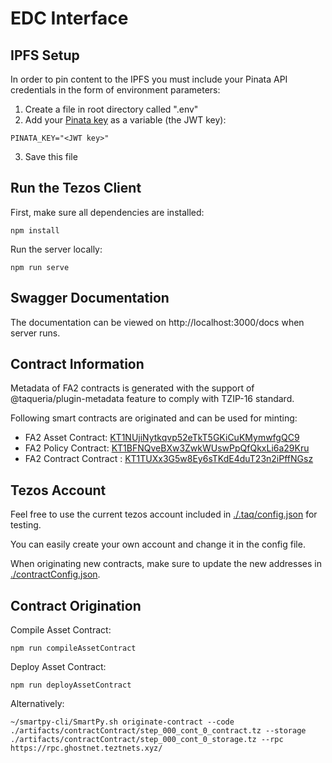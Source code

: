 # EDC Interface

## IPFS Setup

In order to pin content to the IPFS you must include your Pinata API credentials in the form of environment parameters:

1. Create a file in root directory called ".env"
2. Add your [Pinata key](https://knowledge.pinata.cloud/en/articles/6191471-how-to-create-an-pinata-api-key) as a variable (the JWT key):

```
PINATA_KEY="<JWT key>"
```

3. Save this file

## Run the Tezos Client

First, make sure all dependencies are installed:

```
npm install
```

Run the server locally:

```
npm run serve
```

## Swagger Documentation

The documentation can be viewed on http://localhost:3000/docs when server runs.

## Contract Information

Metadata of FA2 contracts is generated with the support of @taqueria/plugin-metadata feature to comply with TZIP-16 standard.

Following smart contracts are originated and can be used for minting:

- FA2 Asset Contract: [KT1NUjiNytkqvp52eTkT5GKiCuKMymwfgQC9](https://better-call.dev/ghostnet/KT1NUjiNytkqvp52eTkT5GKiCuKMymwfgQC9/tokens)
- FA2 Policy Contract: [KT1BFNQveBXw3ZwkWUswPpQfQkxLi6a29Kru](https://better-call.dev/ghostnet/KT1BFNQveBXw3ZwkWUswPpQfQkxLi6a29Kru/tokens)
- FA2 Contract Contract : [KT1TUXx3G5w8Ey6sTKdE4duT23n2iPffNGsz](https://better-call.dev/ghostnet/KT1TUXx3G5w8Ey6sTKdE4duT23n2iPffNGsz/tokens)

## Tezos Account

Feel free to use the current tezos account included in [./.taq/config.json](./.taq/config.json) for testing.

You can easily create your own account and change it in the config file.

When originating new contracts, make sure to update the new addresses in [./contractConfig.json](./contractConfig.json).

## Contract Origination

Compile Asset Contract:

```
npm run compileAssetContract
```

Deploy Asset Contract:

```
npm run deployAssetContract
```

Alternatively:

```
~/smartpy-cli/SmartPy.sh originate-contract --code ./artifacts/contractContract/step_000_cont_0_contract.tz --storage ./artifacts/contractContract/step_000_cont_0_storage.tz --rpc https://rpc.ghostnet.teztnets.xyz/

```
